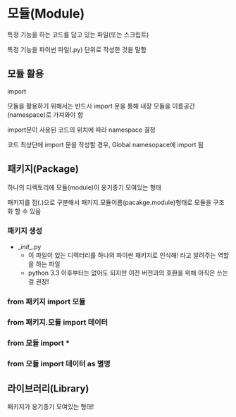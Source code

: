 # 모듈(Module)

특정 기능을 하는 코드를 담고 있는 파일(또는 스크립트)

특정 기능을 파이썬 파일(.py) 단위로 작성한 것을 말함



## 모듈 활용

import

모듈을 활용하기 위해서는 반드시 import 문을 통해 내장 모듈을 이름공간(namespace)로 가져와야 함

import문이 사용된 코드의 위치에 따라 namespace 결정

코드 최상단에 import 문을 작성할 경우, Global namesopace에 import 됨



## 패키지(Package)

하나의 디렉토리에 모듈(module)이 옹기종기 모여있는 형태

패키지를 점(.)으로 구분해서 패키지.모듈이름(pacakge.module)형태로 모듈을 구조화 할 수 있음

### 패키지 생성

* \__init__.py
  * 이 파일이 있는 디렉터리를 하나의 파이썬 패키지로 인식해! 라고 알려주는 역할을 하는 파일
  * python 3.3 이후부터는 없어도 되지만 이전 버전과의 호환을 위해 아직은 쓰는 걸 권장!

### from 패키지 import 모듈

### from 패키지.모듈 import 데이터

### from 모듈 import *

### from 모듈 import 데이터 as 별명



## 라이브러리(Library)

패키지가 옹기종기 모여있는 형태!